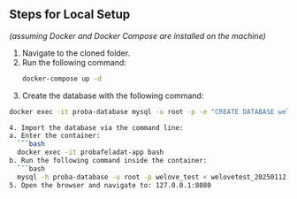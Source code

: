 ## Steps for Local Setup  
*(assuming Docker and Docker Compose are installed on the machine)*  

1. Navigate to the cloned folder.  
2. Run the following command:  
   ```bash
   docker-compose up -d
3. Create the database with the following command:
  ```bash
  docker exec -it proba-database mysql -u root -p -e "CREATE DATABASE welove_test CHARACTER SET utf8mb4 COLLATE utf8mb4_unicode_ci;"

4. Import the database via the command line: 
  a. Enter the container:
    ```bash
    docker exec -it probafeladat-app bash
  b. Run the following command inside the container:
    ```bash
    mysql -h proba-database -u root -p welove_test < welovetest_20250112.sql
5. Open the browser and navigate to: 127.0.0.1:8080
